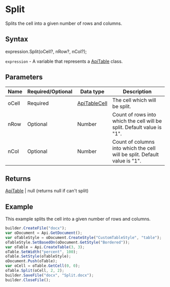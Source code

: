 # Split

Splits the cell into a given number of rows and columns.

## Syntax

expression.Split(oCell?, nRow?, nCol?);

`expression` - A variable that represents a [ApiTable](../ApiTable.md) class.

## Parameters

| **Name** | **Required/Optional** | **Data type** | **Description** |
| ------------- | ------------- | ------------- | ------------- |
| oCell | Required | [ApiTableCell](../../ApiTableCell/ApiTableCell.md) | The cell which will be split. |
| nRow | Optional | Number | Count of rows into which the cell will be split. Default value is "1". |
| nCol | Optional | Number | Count of columns into which the cell will be split. Default value is "1". |

## Returns

[ApiTable](../ApiTable.md) &#124; null (returns null if can't split)

## Example

This example splits the cell into a given number of rows and columns.

```javascript
builder.CreateFile("docx");
var oDocument = Api.GetDocument();
var oTableStyle = oDocument.CreateStyle("CustomTableStyle", "table");
oTableStyle.SetBasedOn(oDocument.GetStyle("Bordered"));
var oTable = Api.CreateTable(3, 3);
oTable.SetWidth("percent", 100);
oTable.SetStyle(oTableStyle);
oDocument.Push(oTable);
var oCell = oTable.GetCell(0, 0);
oTable.Split(oCell, 2, 2);
builder.SaveFile("docx", "Split.docx");
builder.CloseFile();
```